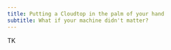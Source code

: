 ```yaml
---
title: Putting a Cloudtop in the palm of your hand
subtitle: What if your machine didn't matter?
---
```


TK
